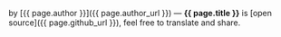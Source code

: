 by [{{ page.author }}]({{ page.author_url }})
&mdash;
**{{ page.title }}** is [open source]({{ page.github_url }}), feel free to translate and share.
